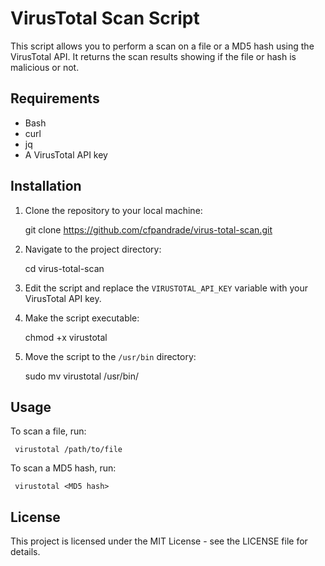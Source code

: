 # VirusTotal Scan Script

This script allows you to perform a scan on a file or a MD5 hash using the VirusTotal API. It returns the scan results showing if the file or hash is malicious or not.

## Requirements

- Bash
- curl
- jq
- A VirusTotal API key

## Installation

1. Clone the repository to your local machine:

     git clone https://github.com/cfpandrade/virus-total-scan.git

2. Navigate to the project directory:

     cd virus-total-scan

3. Edit the script and replace the `VIRUSTOTAL_API_KEY` variable with your VirusTotal API key.

4. Make the script executable:

     chmod +x virustotal

5. Move the script to the `/usr/bin` directory:

     sudo mv virustotal /usr/bin/

## Usage

  To scan a file, run:

     virustotal /path/to/file

  To scan a MD5 hash, run:

     virustotal <MD5 hash>

## License

This project is licensed under the MIT License - see the LICENSE file for details.


